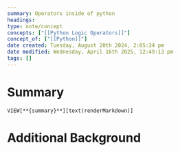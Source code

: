 ```yaml
---
summary: Operators inside of python
headings: 
type: note/concept
concepts: ["[[Python Logic Operators]]"]
concept_of: ["[[Python]]"]
date created: Tuesday, August 20th 2024, 2:05:34 pm
date modified: Wednesday, April 16th 2025, 12:49:13 pm
tags: []
---
```

# Summary
`VIEW[**{summary}**][text(renderMarkdown)]`

# Additional Background